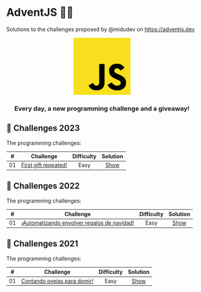 # AdventJS 🎄🎅

Solutions to the challenges proposed by @midudev on https://adventjs.dev

<div align="center">
    <img src="./assets/javascript_logo.svg" width="150px" height="150px">
    <h3>Every day, a new programming challenge and a giveaway!</h3>
</div>

<!-- TODO: Botones de los años 2021, 2022 y 2023 -->

## 🎯 Challenges 2023

The programming challenges:

|  #  |                                       Challenge                        | Difficulty |               Solution                  |
| :-: | :--------------------------------------------------------------------: | :--------: | :-------------------------------------: |
| 01  | [First gift repeated!](./2023/challenge-01)              | Easy       | [Show](./2023/challenge-01/challenge01.js) |

## 🎯 Challenges 2022

The programming challenges:

|  #  |                               Challenge                            | Difficulty |                  Solution                  |
| :-: | :----------------------------------------------------------------: | :--------: | :----------------------------------------: |
| 01  | [¡Automatizando envolver regalos de navidad!](./2022/challenge-01) | Easy       | [Show](./2022/challenge-01/challenge01.js) |


## 🎯 Challenges 2021

The programming challenges:

|  #  |                                       Challenge                        | Difficulty |               Solution                     |
| :-: | :--------------------------------------------------------------------: | :--------: | :----------------------------------------: |
| 01  | [Contando ovejas para domir!](./2021/challenge-01)                     | Easy       | [Show](./2021/challenge-01/challenge01.js) |


